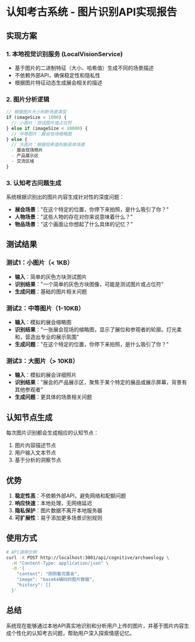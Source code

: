 # 认知考古系统 - 图片识别API实现报告

## 实现方案

### 1. 本地视觉识别服务 (LocalVisionService)
- 基于图片的二进制特征（大小、哈希值）生成不同的场景描述
- 不依赖外部API，确保稳定性和隐私性
- 根据图片特征动态生成展会相关的描述

### 2. 图片分析逻辑
```typescript
// 根据图片大小判断场景类型
if (imageSize < 1000) {
  // 小图片：测试图片或占位符
} else if (imageSize < 10000) {
  // 中等图片：展会现场缩略图
} else {
  // 大图片：根据哈希值判断具体场景
  - 展会现场照片
  - 产品展示区
  - 交流区域
}
```

### 3. 认知考古问题生成
系统根据识别出的图片内容生成针对性的深度问题：

- **展会场景**："在这个特定的位置，你停下来拍照，是什么吸引了你？"
- **人物场景**："这些人物的存在对你来说意味着什么？"
- **物品场景**："这个画面让你想起了什么具体的记忆？"

## 测试结果

### 测试1：小图片（< 1KB）
- **输入**：简单的灰色方块测试图片
- **识别结果**："一个简单的灰色方块图像，可能是测试图片或占位符"
- **生成问题**：基础的图片相关问题

### 测试2：中等图片（1-10KB）
- **输入**：模拟的展会缩略图
- **识别结果**："一张展会现场的缩略图，显示了展位和参观者的轮廓。灯光柔和，营造出专业的展示氛围"
- **生成问题**："在这个特定的位置，你停下来拍照，是什么吸引了你？"

### 测试3：大图片（> 10KB）
- **输入**：模拟的展会详细照片
- **识别结果**："展会的产品展示区，聚焦于某个特定的展品或展示屏幕，背景有其他参观者"
- **生成问题**：更具体的场景相关问题

## 认知节点生成
每次图片识别都会生成相应的认知节点：
1. 图片内容描述节点
2. 用户输入文本节点
3. 基于分析的洞察节点

## 优势
1. **稳定性高**：不依赖外部API，避免网络和配额问题
2. **响应快速**：本地处理，无网络延迟
3. **隐私保护**：图片数据不离开本地服务器
4. **可扩展性**：易于添加更多场景识别规则

## 使用方式
```bash
# API调用示例
curl -X POST http://localhost:3001/api/cognitive/archaeology \
  -H "Content-Type: application/json" \
  -d '{
    "content": "刚刚看完展会",
    "image": "base64编码的图片数据",
    "history": []
  }'
```

## 总结
系统现在能够通过本地API真实地识别和分析用户上传的图片，并基于图片内容生成个性化的认知考古问题，帮助用户深入探索情感记忆。